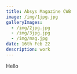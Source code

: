 ```yaml
---
title: Absys Magazine CWB
image: /img/1jpg.jpg
galleryImages:
  - /img/2jpg.jpg
  - /img/3jpg.jpg
  - /img/mag.jpg
date: 16th Feb 22
description: work
---
```

Hello